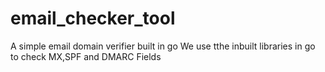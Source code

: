 # email_checker_tool
A simple email domain verifier built in go
We use tthe inbuilt libraries in go to check MX,SPF and DMARC Fields

